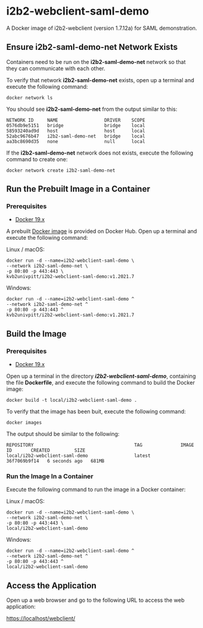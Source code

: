 # i2b2-webclient-saml-demo

A Docker image of i2b2-webclient (version 1.7.12a) for SAML demonstration.

## Ensure i2b2-saml-demo-net Network Exists

Containers need to be run on the **i2b2-saml-demo-net** network so that they can communicate with each other.

To verify that network **i2b2-saml-demo-net** exists, open up a terminal and execute the following command:

```
docker network ls
```

You should see **i2b2-saml-demo-net** from the output similar to this:

```
NETWORK ID     NAME                 DRIVER    SCOPE
0576db9e5151   bridge               bridge    local
58593240ad9d   host                 host      local
52abc9676b47   i2b2-saml-demo-net   bridge    local
aa3bc8690d35   none                 null      local
```

If the **i2b2-saml-demo-net** network does not exists, execute the following command to create one:

```
docker network create i2b2-saml-demo-net
```

## Run the Prebuilt Image in a Container

### Prerequisites

- [Docker 19.x](https://docs.docker.com/get-docker/)

A prebuilt [Docker image](https://hub.docker.com/r/kvb2univpitt/i2b2-webclient-saml-demo) is provided on Docker Hub.  Open up a terminal and execute the following command:

Linux / macOS:

```
docker run -d --name=i2b2-webclient-saml-demo \
--network i2b2-saml-demo-net \
-p 80:80 -p 443:443 \
kvb2univpitt/i2b2-webclient-saml-demo:v1.2021.7
```

Windows:

```
docker run -d --name=i2b2-webclient-saml-demo ^
--network i2b2-saml-demo-net ^
-p 80:80 -p 443:443 ^
kvb2univpitt/i2b2-webclient-saml-demo:v1.2021.7
```

## Build the Image

### Prerequisites

- [Docker 19.x](https://docs.docker.com/get-docker/)

Open up a terminal in the directory ***i2b2-webclient-saml-demo***, containing the file **Dockerfile**, and execute the following command to build the Docker image:

```
docker build -t local/i2b2-webclient-saml-demo .
```

To verify that the image has been buit, execute the following command:

```
docker images
```

The output should be similar to the following:

```
REPOSITORY                                     TAG              IMAGE ID       CREATED         SIZE
local/i2b2-webclient-saml-demo                 latest           36f7069b9f14   6 seconds ago   681MB
```

### Run the Image In a Container

Execute the following command to run the image in a Docker container:

Linux / macOS:

```
docker run -d --name=i2b2-webclient-saml-demo \
--network i2b2-saml-demo-net \
-p 80:80 -p 443:443 \
local/i2b2-webclient-saml-demo
```

Windows:

```
docker run -d --name=i2b2-webclient-saml-demo ^
--network i2b2-saml-demo-net ^
-p 80:80 -p 443:443 ^
local/i2b2-webclient-saml-demo
```

## Access the Application

Open up a web browser and go to the following URL to access the web application:

[https://localhost/webclient/](https://localhost/webclient/)
